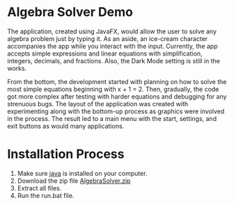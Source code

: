 # Algebra Solver Demo
The application, created using JavaFX, would allow the user to solve any algebra problem just by typing it. As an aside, an ice-cream character accompanies the app while you interact with the input. Currently, the app accepts simple expressions and linear equations with simplification, integers, decimals, and fractions. Also, the Dark Mode setting is still in the works.

From the bottom, the development started with planning on how to solve the most simple equations beginning with x + 1 = 2. Then, gradually, the code got more complex after testing with harder equations and debugging for any strenuous bugs. The layout of the application was created with experimenting along with the bottom-up process as graphics were involved in the process. The result led to a main menu with the start, settings, and exit buttons as would many applications.

# Installation Process
1. Make sure [java](https://www.oracle.com/java/technologies/downloads/) is installed on your computer.
2. Download the zip file [AlgebraSolver.zip](https://github.com/ColdCoder92/algebra-solver/files/10283437/AlgebraSolver.zip)
3. Extract all files.
4. Run the run.bat file.
